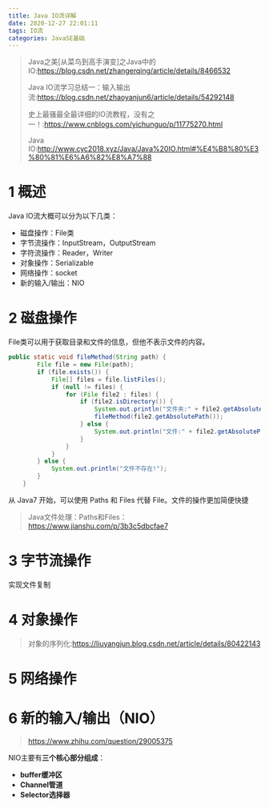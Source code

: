 ```yaml
---
title: Java IO流详解
date: 2020-12-27 22:01:11
tags: IO流
categories: JavaSE基础
---
```


> Java之美[从菜鸟到高手演变]之Java中的IO:https://blog.csdn.net/zhangerqing/article/details/8466532
>
> Java IO流学习总结一：输入输出流:https://blog.csdn.net/zhaoyanjun6/article/details/54292148
>
> 史上最骚最全最详细的IO流教程，没有之一！:https://www.cnblogs.com/yichunguo/p/11775270.html
>
> Java IO:http://www.cyc2018.xyz/Java/Java%20IO.html#%E4%B8%80%E3%80%81%E6%A6%82%E8%A7%88

<!--more-->

# 1 概述

Java IO流大概可以分为以下几类：

- 磁盘操作：File类
- 字节流操作：InputStream，OutputStream
- 字符流操作：Reader，Writer
- 对象操作：Serializable
- 网络操作：socket
- 新的输入/输出：NIO



# 2 磁盘操作

File类可以用于获取目录和文件的信息，但他不表示文件的内容。

```java
public static void fileMethod(String path) {
        File file = new File(path);
        if (file.exists()) {
            File[] files = file.listFiles();
            if (null != files) {
                for (File file2 : files) {
                    if (file2.isDirectory()) {
                        System.out.println("文件夹:" + file2.getAbsolutePath());
                        fileMethod(file2.getAbsolutePath());
                    } else {
                        System.out.println("文件:" + file2.getAbsolutePath());
                    }
                }
            }
        } else {
            System.out.println("文件不存在!");
        }
    }
```

从 Java7 开始，可以使用 Paths 和 Files 代替 File。文件的操作更加简便快捷

> Java文件处理：Paths和Files：https://www.jianshu.com/p/3b3c5dbcfae7



# 3 字节流操作

实现文件复制





# 4 对象操作

> 对象的序列化:https://liuyangjun.blog.csdn.net/article/details/80422143





# 5 网络操作





# 6 新的输入/输出（NIO）

> https://www.zhihu.com/question/29005375

NIO主要有**三个核心部分组成**：

- **buffer缓冲区**
- **Channel管道**
- **Selector选择器**